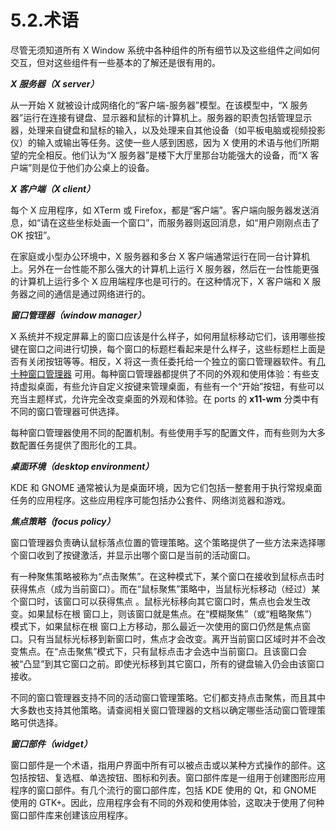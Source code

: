 # 5.2.术语

尽管无须知道所有 X Window 系统中各种组件的所有细节以及这些组件之间如何交互，但对这些组件有一些基本的了解还是很有用的。

***X 服务器（X server）***

从一开始 X 就被设计成网络化的“客户端-服务器”模型。在该模型中，“X 服务器”运行在连接有键盘、显示器和鼠标的计算机上。服务器的职责包括管理显示器，处理来自键盘和鼠标的输入，以及处理来自其他设备（如平板电脑或视频投影仪）的输入或输出等任务。这使一些人感到困惑，因为 X 使用的术语与他们所期望的完全相反。他们认为“X 服务器”是楼下大厅里那台功能强大的设备，而“X 客户端”则是位于他们办公桌上的设备。

***X 客户端（X client）***

每个 X 应用程序，如 XTerm 或 Firefox，都是“客户端”。客户端向服务器发送消息，如“请在这些坐标处画一个窗口”，而服务器则返回消息，如“用户刚刚点击了 OK 按钮”。

在家庭或小型办公环境中，X 服务器和多台 X 客户端通常运行在同一台计算机上。另外在一台性能不那么强大的计算机上运行 X 服务器，然后在一台性能更强的计算机上运行多个 X 应用端程序也是可行的。在这种情况下，X 客户端和 X 服务器之间的通信是通过网络进行的。

***窗口管理器（window manager）***

X 系统并不规定屏幕上的窗口应该是什么样子，如何用鼠标移动它们，该用哪些按键在窗口之间进行切换，每个窗口的标题栏看起来是什么样子，这些标题栏上面是否有关闭按钮等等。相反，X 将这一责任委托给一个独立的窗口管理器软件。有[几十种窗口管理器](http://www.xwinman.org/) 可用。每种窗口管理器都提供了不同的外观和使用体验：有些支持虚拟桌面，有些允许自定义按键来管理桌面，有些有一个“开始”按钮，有些可以充当主题样式，允许完全改变桌面的外观和体验。在 ports 的 **x11-wm** 分类中有不同的窗口管理器可供选择。

每种窗口管理器使用不同的配置机制。有些使用手写的配置文件，而有些则为大多数配置任务提供了图形化的工具。

***桌面环境（desktop environment）***

KDE 和 GNOME 通常被认为是桌面环境，因为它们包括一整套用于执行常规桌面任务的应用程序。这些应用程序可能包括办公套件、网络浏览器和游戏。

***焦点策略（focus policy）***


窗口管理器负责确认鼠标落点位置的管理策略。这个策略提供了一些方法来选择哪个窗口收到了按键激活，并显示出哪个窗口是当前的活动窗口。

有一种聚焦策略被称为“点击聚焦”。在这种模式下，某个窗口在接收到鼠标点击时获得焦点（成为当前窗口）。而在“鼠标聚焦”策略中，当鼠标光标移动（经过）某个窗口时，该窗口可以获得焦点  。鼠标光标移向其它窗口时，焦点也会发生改变。如果鼠标在根  窗口上，则该窗口就是焦点。在“模糊聚焦”（或“粗略聚焦”）模式下，如果鼠标在根 窗口上方移动，那么最近一次使用的窗口仍然是焦点窗口。只有当鼠标光标移到新窗口时，焦点才会改变。离开当前窗口区域时并不会改变焦点。在“点击聚焦”模式下，只有鼠标点击才会选中当前窗口。且该窗口会被“凸显”到其它窗口之前。即使光标移到其它窗口，所有的键盘输入仍会由该窗口接收。

不同的窗口管理器支持不同的活动窗口管理策略。它们都支持点击聚焦，而且其中大多数也支持其他策略。请查阅相关窗口管理器的文档以确定哪些活动窗口管理策略可供选择。

***窗口部件（widget）***

窗口部件是一个术语，指用户界面中所有可以被点击或以某种方式操作的部件。这包括按钮、复选框、单选按钮、图标和列表。窗口部件库是一组用于创建图形应用程序的窗口部件。有几个流行的窗口部件库，包括 KDE 使用的 Qt，和 GNOME 使用的 GTK+。因此，应用程序会有不同的外观和使用体验，这取决于使用了何种窗口部件库来创建该应用程序。

